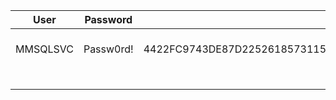
| User     | Password  | AES                                                              | NTLM                             | System    | Comments            |
| -------- | --------- | ---------------------------------------------------------------- | -------------------------------- | --------- | ------------------- |
| MMSQLSVC | Passw0rd! | 4422FC9743DE87D2252618573115F3B07A8EA307E9B1523DC38C1E1E83C20A76 | FC525C9683E8FE067095BA2DDC971889 | dub-sql-2 | SQL Service account |
|          |           |                                                                  |                                  |           |                     |
|          |           |                                                                  |                                  |           |                     |
|          |           |                                                                  |                                  |           |                     |
|          |           |                                                                  |                                  |           |                     |
|          |           |                                                                  |                                  |           |                     |
